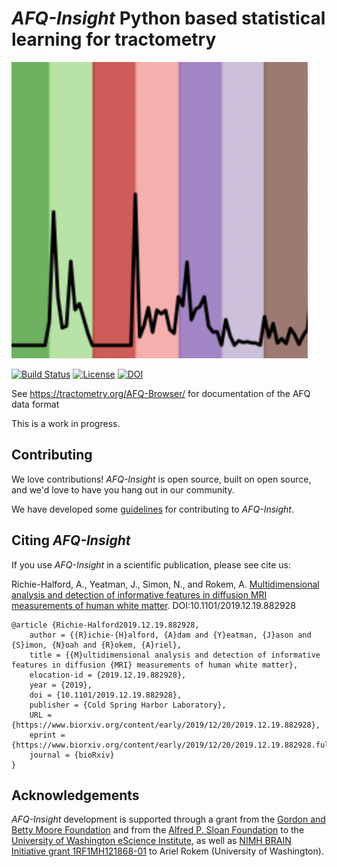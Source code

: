 # _AFQ-Insight_ Python based statistical learning for tractometry

![Project Logo](docs/_static/logo.png)

[![Build Status](https://github.com/richford/AFQ-Insight/workflows/Build/badge.svg)](https://github.com/richford/AFQ-Insight/workflows/Build/badge.svg)
[![License](https://img.shields.io/badge/License-BSD%203--Clause-blue.svg)](https://opensource.org/licenses/BSD-3-Clause)
[![DOI](https://zenodo.org/badge/DOI/10.5281/zenodo.3585942.svg)](https://doi.org/10.5281/zenodo.3585942)

See <https://tractometry.org/AFQ-Browser/> for documentation of the AFQ data format

This is a work in progress.

## Contributing

We love contributions! _AFQ-Insight_ is open source, built on open source,
and we'd love to have you hang out in our community.

We have developed some [guidelines](.github/CONTRIBUTING.md) for contributing to
_AFQ-Insight_.

## Citing _AFQ-Insight_

If you use _AFQ-Insight_ in a scientific publication, please see cite us:

Richie-Halford, A., Yeatman, J., Simon, N., and Rokem, A.
[Multidimensional analysis and detection of informative features in diffusion MRI measurements of human white matter][link_afqinsight_preprint].
DOI:10.1101/2019.12.19.882928

```
@article {Richie-Halford2019.12.19.882928,
	author = {{R}ichie-{H}alford, {A}dam and {Y}eatman, {J}ason and {S}imon, {N}oah and {R}okem, {A}riel},
	title = {{M}ultidimensional analysis and detection of informative features in diffusion {MRI} measurements of human white matter},
	elocation-id = {2019.12.19.882928},
	year = {2019},
	doi = {10.1101/2019.12.19.882928},
	publisher = {Cold Spring Harbor Laboratory},
	URL = {https://www.biorxiv.org/content/early/2019/12/20/2019.12.19.882928},
	eprint = {https://www.biorxiv.org/content/early/2019/12/20/2019.12.19.882928.full.pdf},
	journal = {bioRxiv}
}
```

## Acknowledgements

_AFQ-Insight_ development is supported through a grant from the [Gordon
and Betty Moore Foundation](https://www.moore.org/) and from the
[Alfred P. Sloan Foundation](https://sloan.org/) to the [University of
Washington eScience Institute](http://escience.washington.edu/), as
well as
[NIMH BRAIN Initiative grant 1RF1MH121868-01](https://projectreporter.nih.gov/project_info_details.cfm?aid=9886761&icde=46874320&ddparam=&ddvalue=&ddsub=&cr=2&csb=default&cs=ASC&pball=)
to Ariel Rokem (University of Washington).

[link_afqinsight_preprint]: https://doi.org/10.1101/2019.12.19.882928